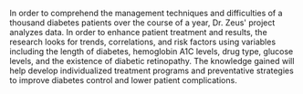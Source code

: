 In order to comprehend the management techniques and difficulties of a thousand diabetes patients over the course of a year, Dr. Zeus' project analyzes data. In order to enhance patient treatment and results, the research looks for trends, correlations, and risk factors using variables including the length of diabetes, hemoglobin A1C levels, drug type, glucose levels, and the existence of diabetic retinopathy. The knowledge gained will help develop individualized treatment programs and preventative strategies to improve diabetes control and lower patient complications.
